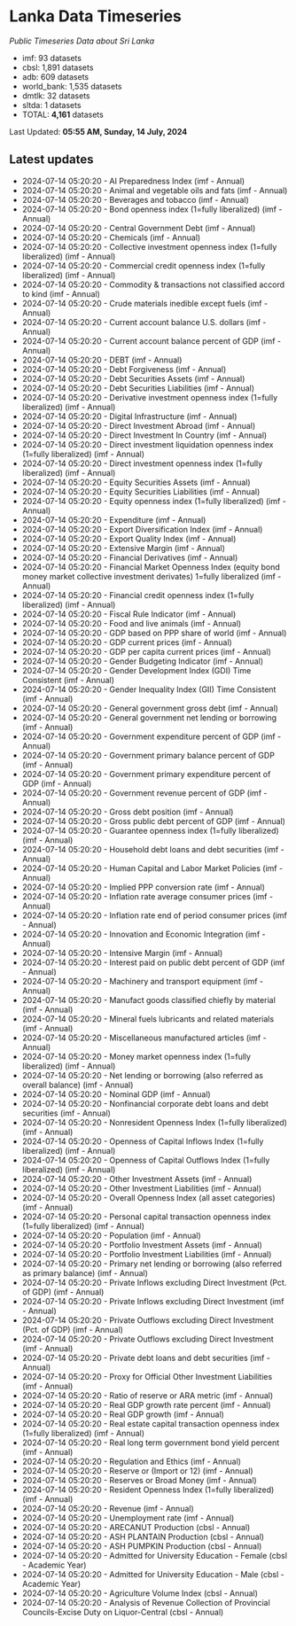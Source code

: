 # Lanka Data Timeseries
*Public Timeseries Data about Sri Lanka*

* imf: 93 datasets
* cbsl: 1,891 datasets
* adb: 609 datasets
* world_bank: 1,535 datasets
* dmtlk: 32 datasets
* sltda: 1 datasets
* TOTAL: **4,161** datasets

Last Updated: **05:55 AM, Sunday, 14 July, 2024**

## Latest updates

* 2024-07-14 05:20:20 - AI Preparedness Index (imf - Annual)
* 2024-07-14 05:20:20 - Animal and vegetable oils and fats (imf - Annual)
* 2024-07-14 05:20:20 - Beverages and tobacco (imf - Annual)
* 2024-07-14 05:20:20 - Bond openness index (1=fully liberalized) (imf - Annual)
* 2024-07-14 05:20:20 - Central Government Debt (imf - Annual)
* 2024-07-14 05:20:20 - Chemicals (imf - Annual)
* 2024-07-14 05:20:20 - Collective investment openness index (1=fully liberalized) (imf - Annual)
* 2024-07-14 05:20:20 - Commercial credit openness index (1=fully liberalized) (imf - Annual)
* 2024-07-14 05:20:20 - Commodity & transactions not classified accord to kind (imf - Annual)
* 2024-07-14 05:20:20 - Crude materials inedible except fuels (imf - Annual)
* 2024-07-14 05:20:20 - Current account balance U.S. dollars (imf - Annual)
* 2024-07-14 05:20:20 - Current account balance percent of GDP (imf - Annual)
* 2024-07-14 05:20:20 - DEBT (imf - Annual)
* 2024-07-14 05:20:20 - Debt Forgiveness (imf - Annual)
* 2024-07-14 05:20:20 - Debt Securities Assets (imf - Annual)
* 2024-07-14 05:20:20 - Debt Securities Liabilities (imf - Annual)
* 2024-07-14 05:20:20 - Derivative investment openness index (1=fully liberalized) (imf - Annual)
* 2024-07-14 05:20:20 - Digital Infrastructure (imf - Annual)
* 2024-07-14 05:20:20 - Direct Investment Abroad (imf - Annual)
* 2024-07-14 05:20:20 - Direct Investment In Country (imf - Annual)
* 2024-07-14 05:20:20 - Direct investment liquidation openness index (1=fully liberalized) (imf - Annual)
* 2024-07-14 05:20:20 - Direct investment openness index (1=fully liberalized) (imf - Annual)
* 2024-07-14 05:20:20 - Equity Securities Assets (imf - Annual)
* 2024-07-14 05:20:20 - Equity Securities Liabilities (imf - Annual)
* 2024-07-14 05:20:20 - Equity openness index (1=fully liberalized) (imf - Annual)
* 2024-07-14 05:20:20 - Expenditure (imf - Annual)
* 2024-07-14 05:20:20 - Export Diversification Index (imf - Annual)
* 2024-07-14 05:20:20 - Export Quality Index (imf - Annual)
* 2024-07-14 05:20:20 - Extensive Margin (imf - Annual)
* 2024-07-14 05:20:20 - Financial Derivatives (imf - Annual)
* 2024-07-14 05:20:20 - Financial Market Openness Index (equity bond money market collective investment derivates) 1=fully liberalized (imf - Annual)
* 2024-07-14 05:20:20 - Financial credit openness index (1=fully liberalized) (imf - Annual)
* 2024-07-14 05:20:20 - Fiscal Rule Indicator (imf - Annual)
* 2024-07-14 05:20:20 - Food and live animals (imf - Annual)
* 2024-07-14 05:20:20 - GDP based on PPP share of world (imf - Annual)
* 2024-07-14 05:20:20 - GDP current prices (imf - Annual)
* 2024-07-14 05:20:20 - GDP per capita current prices (imf - Annual)
* 2024-07-14 05:20:20 - Gender Budgeting Indicator (imf - Annual)
* 2024-07-14 05:20:20 - Gender Development Index (GDI) Time Consistent (imf - Annual)
* 2024-07-14 05:20:20 - Gender Inequality Index (GII) Time Consistent (imf - Annual)
* 2024-07-14 05:20:20 - General government gross debt (imf - Annual)
* 2024-07-14 05:20:20 - General government net lending or borrowing (imf - Annual)
* 2024-07-14 05:20:20 - Government expenditure percent of GDP (imf - Annual)
* 2024-07-14 05:20:20 - Government primary balance percent of GDP (imf - Annual)
* 2024-07-14 05:20:20 - Government primary expenditure percent of GDP (imf - Annual)
* 2024-07-14 05:20:20 - Government revenue percent of GDP (imf - Annual)
* 2024-07-14 05:20:20 - Gross debt position (imf - Annual)
* 2024-07-14 05:20:20 - Gross public debt percent of GDP (imf - Annual)
* 2024-07-14 05:20:20 - Guarantee openness index (1=fully liberalized) (imf - Annual)
* 2024-07-14 05:20:20 - Household debt loans and debt securities (imf - Annual)
* 2024-07-14 05:20:20 - Human Capital and Labor Market Policies (imf - Annual)
* 2024-07-14 05:20:20 - Implied PPP conversion rate (imf - Annual)
* 2024-07-14 05:20:20 - Inflation rate average consumer prices (imf - Annual)
* 2024-07-14 05:20:20 - Inflation rate end of period consumer prices (imf - Annual)
* 2024-07-14 05:20:20 - Innovation and Economic Integration (imf - Annual)
* 2024-07-14 05:20:20 - Intensive Margin (imf - Annual)
* 2024-07-14 05:20:20 - Interest paid on public debt percent of GDP (imf - Annual)
* 2024-07-14 05:20:20 - Machinery and transport equipment (imf - Annual)
* 2024-07-14 05:20:20 - Manufact goods classified chiefly by material (imf - Annual)
* 2024-07-14 05:20:20 - Mineral fuels lubricants and related materials (imf - Annual)
* 2024-07-14 05:20:20 - Miscellaneous manufactured articles (imf - Annual)
* 2024-07-14 05:20:20 - Money market openness index (1=fully liberalized) (imf - Annual)
* 2024-07-14 05:20:20 - Net lending or borrowing (also referred as overall balance) (imf - Annual)
* 2024-07-14 05:20:20 - Nominal GDP (imf - Annual)
* 2024-07-14 05:20:20 - Nonfinancial corporate debt loans and debt securities (imf - Annual)
* 2024-07-14 05:20:20 - Nonresident Openness Index (1=fully liberalized) (imf - Annual)
* 2024-07-14 05:20:20 - Openness of Capital Inflows Index (1=fully liberalized) (imf - Annual)
* 2024-07-14 05:20:20 - Openness of Capital Outflows Index (1=fully liberalized) (imf - Annual)
* 2024-07-14 05:20:20 - Other Investment Assets (imf - Annual)
* 2024-07-14 05:20:20 - Other Investment Liabilities (imf - Annual)
* 2024-07-14 05:20:20 - Overall Openness Index (all asset categories) (imf - Annual)
* 2024-07-14 05:20:20 - Personal capital transaction openness index (1=fully liberalized) (imf - Annual)
* 2024-07-14 05:20:20 - Population (imf - Annual)
* 2024-07-14 05:20:20 - Portfolio Investment Assets (imf - Annual)
* 2024-07-14 05:20:20 - Portfolio Investment Liabilities (imf - Annual)
* 2024-07-14 05:20:20 - Primary net lending or borrowing (also referred as primary balance) (imf - Annual)
* 2024-07-14 05:20:20 - Private Inflows excluding Direct Investment (Pct. of GDP) (imf - Annual)
* 2024-07-14 05:20:20 - Private Inflows excluding Direct Investment (imf - Annual)
* 2024-07-14 05:20:20 - Private Outflows excluding Direct Investment (Pct. of GDP) (imf - Annual)
* 2024-07-14 05:20:20 - Private Outflows excluding Direct Investment (imf - Annual)
* 2024-07-14 05:20:20 - Private debt loans and debt securities (imf - Annual)
* 2024-07-14 05:20:20 - Proxy for Official Other Investment Liabilities (imf - Annual)
* 2024-07-14 05:20:20 - Ratio of reserve or ARA metric (imf - Annual)
* 2024-07-14 05:20:20 - Real GDP growth rate percent (imf - Annual)
* 2024-07-14 05:20:20 - Real GDP growth (imf - Annual)
* 2024-07-14 05:20:20 - Real estate capital transaction openness index (1=fully liberalized) (imf - Annual)
* 2024-07-14 05:20:20 - Real long term government bond yield percent (imf - Annual)
* 2024-07-14 05:20:20 - Regulation and Ethics (imf - Annual)
* 2024-07-14 05:20:20 - Reserve or (Import or 12) (imf - Annual)
* 2024-07-14 05:20:20 - Reserves or Broad Money (imf - Annual)
* 2024-07-14 05:20:20 - Resident Openness Index (1=fully liberalized) (imf - Annual)
* 2024-07-14 05:20:20 - Revenue (imf - Annual)
* 2024-07-14 05:20:20 - Unemployment rate (imf - Annual)
* 2024-07-14 05:20:20 - ARECANUT Production (cbsl - Annual)
* 2024-07-14 05:20:20 - ASH PLANTAIN Production (cbsl - Annual)
* 2024-07-14 05:20:20 - ASH PUMPKIN Production (cbsl - Annual)
* 2024-07-14 05:20:20 - Admitted for University Education - Female (cbsl - Academic Year)
* 2024-07-14 05:20:20 - Admitted for University Education - Male (cbsl - Academic Year)
* 2024-07-14 05:20:20 - Agriculture Volume Index (cbsl - Annual)
* 2024-07-14 05:20:20 - Analysis of Revenue Collection of Provincial Councils-Excise Duty on Liquor-Central (cbsl - Annual)